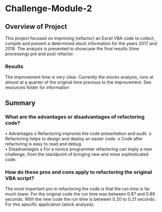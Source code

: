 # Challenge-Module-2

## Overview of Project
This project focused on improving (refactor) an Excel VBA code to collect, compile and present a determined stock information for the years 2017 and 2018. The analysis is presented to showcase the final results (time processing) pre and post refactor.   

###  Results
 The improvement time is very clear. Currently the stocks analysis, runs at almost at a quarter of the original time previous to the improvement. See resources folder for information

##  Summary
### What are the advantages or disadvantages of refactoring code?

•	Advantages
o	Refactoring improves the code presentation and audit. 
o	Refactoring helps to design and deploy an easier code. 
o	Code after refactoring is easy to read and debug.  
•	Disadvantages
o	For a novice programmer refactoring can imply a new challenge, from the standpoint of bringing new and more sophisticated code. 


### How do these pros and cons apply to refactoring the original VBA script?

 The most important pro in refactoring the code is that the run time is far much lower. For the original code the run time was between 0.87 and 0.89 seconds. With the new code the run time is between 0.20 to 0.21 seconds. For this specific application (stock analysis). 

